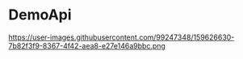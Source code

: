 # DemoApi

https://user-images.githubusercontent.com/99247348/159626630-7b82f3f9-8367-4f42-aea8-e27e146a9bbc.png
